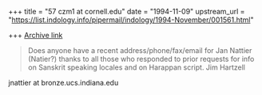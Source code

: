 +++
title = "57 czm1 at cornell.edu"
date = "1994-11-09"
upstream_url = "https://list.indology.info/pipermail/indology/1994-November/001561.html"

+++
[Archive link](https://list.indology.info/pipermail/indology/1994-November/001561.html)

>Does anyone have a recent address/phone/fax/email for
>Jan Nattier (Natier?)
>thanks to all those who responded to prior requests for info
>on Sanskrit speaking locales and on Harappan script.
>Jim Hartzell
> 
  jnattier at bronze.ucs.indiana.edu







